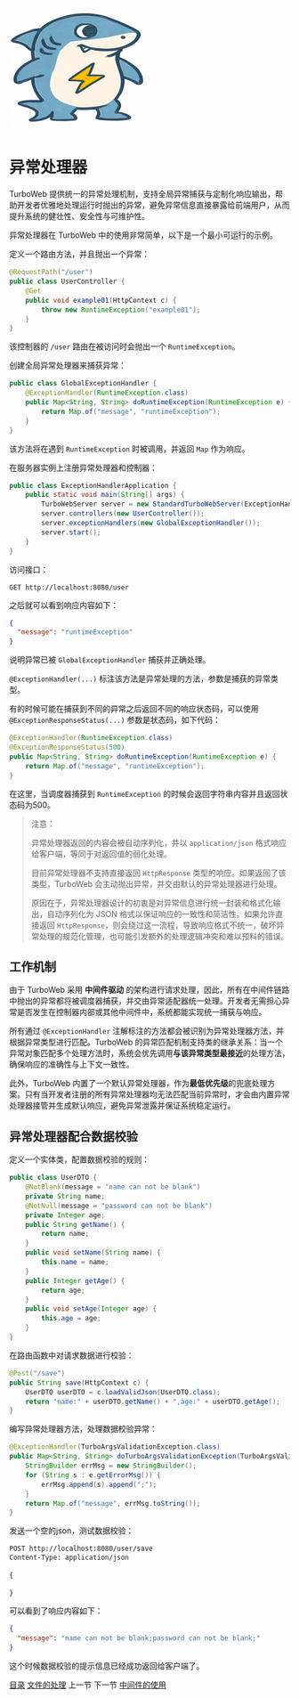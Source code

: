 # <img src="../image/logo.png"/>

# 异常处理器

TurboWeb 提供统一的异常处理机制，支持全局异常捕获与定制化响应输出，帮助开发者优雅地处理运行时抛出的异常，避免异常信息直接暴露给前端用户，从而提升系统的健壮性、安全性与可维护性。

异常处理器在 TurboWeb 中的使用非常简单，以下是一个最小可运行的示例。

定义一个路由方法，并且抛出一个异常：

```java
@RequestPath("/user")
public class UserController {
	@Get
	public void example01(HttpContext c) {
		throw new RuntimeException("example01");
	}
}
```

该控制器的 `/user` 路由在被访问时会抛出一个 `RuntimeException`。

创建全局异常处理器来捕获异常：

```java
public class GlobalExceptionHandler {
	@ExceptionHandler(RuntimeException.class)
	public Map<String, String> doRuntimeException(RuntimeException e) {
		return Map.of("message", "runtimeException");
	}
}
```

该方法将在遇到 `RuntimeException` 时被调用，并返回 `Map` 作为响应。

在服务器实例上注册异常处理器和控制器：

```java
public class ExceptionHandlerApplication {
	public static void main(String[] args) {
		TurboWebServer server = new StandardTurboWebServer(ExceptionHandlerApplication.class);
		server.controllers(new UserController());
		server.exceptionHandlers(new GlobalExceptionHandler());
		server.start();
	}
}
```

访问接口：

```http
GET http://localhost:8080/user
```

之后就可以看到响应内容如下：

```json
{
  "message": "runtimeException"
}
```

说明异常已被 `GlobalExceptionHandler` 捕获并正确处理。

``@ExceptionHandler(...)`` 标注该方法是异常处理的方法，参数是捕获的异常类型。

有的时候可能在捕获到不同的异常之后返回不同的响应状态码，可以使用``@ExceptionResponseStatus(...)`` 参数是状态码，如下代码：

```java
@ExceptionHandler(RuntimeException.class)
@ExceptionResponseStatus(500)
public Map<String, String> doRuntimeException(RuntimeException e) {
    return Map.of("message", "runtimeException");
}
```

在这里，当调度器捕获到 ``RuntimeException`` 的时候会返回字符串内容并且返回状态码为500。

> 注意：
>
> 异常处理器返回的内容会被自动序列化，并以 `application/json` 格式响应给客户端，等同于对返回值的弱化处理。
>
> 目前异常处理器不支持直接返回 `HttpResponse` 类型的响应。如果返回了该类型，TurboWeb 会主动抛出异常，并交由默认的异常处理器进行处理。
>
> 原因在于，异常处理器设计的初衷是对异常信息进行统一封装和格式化输出，自动序列化为 JSON 格式以保证响应的一致性和简洁性。如果允许直接返回 `HttpResponse`，则会绕过这一流程，导致响应格式不统一，破坏异常处理的规范化管理，也可能引发额外的处理逻辑冲突和难以预料的错误。

## 工作机制

由于 TurboWeb 采用 **中间件驱动** 的架构进行请求处理，因此，所有在中间件链路中抛出的异常都将被调度器捕获，并交由异常适配器统一处理。开发者无需担心异常是否发生在控制器内部或其他中间件中，系统都能实现统一捕获与响应。

所有通过 `@ExceptionHandler` 注解标注的方法都会被识别为异常处理器方法，并根据异常类型进行匹配。TurboWeb 的异常匹配机制支持类的继承关系：当一个异常对象匹配多个处理方法时，系统会优先调用**与该异常类型最接近**的处理方法，确保响应的准确性与上下文一致性。

此外，TurboWeb 内置了一个默认异常处理器，作为**最低优先级**的兜底处理方案。只有当开发者注册的所有异常处理器均无法匹配当前异常时，才会由内置异常处理器接管并生成默认响应，避免异常泄露并保证系统稳定运行。

## 异常处理器配合数据校验

定义一个实体类，配置数据校验的规则：

```java
public class UserDTO {
	@NotBlank(message = "name can not be blank")
	private String name;
	@NotNull(message = "password can not be blank")
	private Integer age;
	public String getName() {
		return name;
	}
	public void setName(String name) {
		this.name = name;
	}
	public Integer getAge() {
		return age;
	}
	public void setAge(Integer age) {
		this.age = age;
	}
}
```

在路由函数中对请求数据进行校验：

```java
@Post("/save")
public String save(HttpContext c) {
    UserDTO userDTO = c.loadValidJson(UserDTO.class);
    return "name:" + userDTO.getName() + ",age:" + userDTO.getAge();
}
```

编写异常处理器方法，处理数据校验异常：

```java
@ExceptionHandler(TurboArgsValidationException.class)
public Map<String, String> doTurboArgsValidationException(TurboArgsValidationException e) {
    StringBuilder errMsg = new StringBuilder();
    for (String s : e.getErrorMsg()) {
        errMsg.append(s).append(";");
    }
    return Map.of("message", errMsg.toString());
}
```

发送一个空的json，测试数据校验：

```http
POST http://localhost:8080/user/save
Content-Type: application/json

{

}
```

可以看到了响应内容如下：

```json
{
  "message": "name can not be blank;password can not be blank;"
}
```

这个时候数据校验的提示信息已经成功返回给客户端了。



[目录](./guide.md) [文件的处理](./file.md) 上一节 下一节 [中间件的使用](./middleware.md)